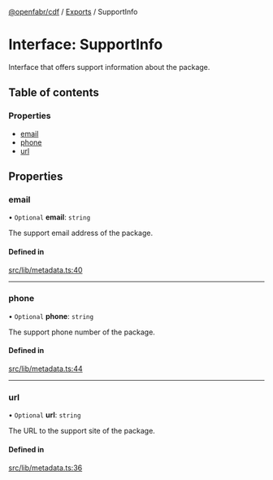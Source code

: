 [@openfabr/cdf](../README.md) / [Exports](../modules.md) / SupportInfo

# Interface: SupportInfo

Interface that offers support information about the package.

## Table of contents

### Properties

- [email](SupportInfo.md#email)
- [phone](SupportInfo.md#phone)
- [url](SupportInfo.md#url)

## Properties

### email

• `Optional` **email**: `string`

The support email address of the package.

#### Defined in

[src/lib/metadata.ts:40](https://github.com/openfabr/cdf/blob/e70ef03/core/typescript/src/lib/metadata.ts#L40)

___

### phone

• `Optional` **phone**: `string`

The support phone number of the package.

#### Defined in

[src/lib/metadata.ts:44](https://github.com/openfabr/cdf/blob/e70ef03/core/typescript/src/lib/metadata.ts#L44)

___

### url

• `Optional` **url**: `string`

The URL to the support site of the package.

#### Defined in

[src/lib/metadata.ts:36](https://github.com/openfabr/cdf/blob/e70ef03/core/typescript/src/lib/metadata.ts#L36)
